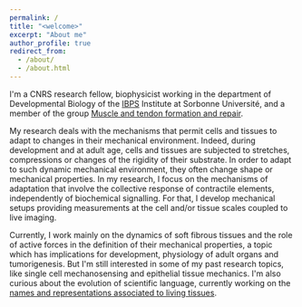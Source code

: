 ```yaml
---
permalink: /
title: "<welcome>"
excerpt: "About me"
author_profile: true
redirect_from: 
  - /about/
  - /about.html
---
```



I'm a CNRS research fellow, biophysicist working in the department of Developmental Biology of the [IBPS](https://www.ibps.sorbonne-universite.fr/en) Institute at Sorbonne Université, and a member of the group [Muscle and tendon formation and repair](https://www.ibps.sorbonne-universite.fr/en/research/developmental-biology-laboratory/muscle-and-tendon-formation-and-repair). 

My research deals with the mechanisms that permit cells and tissues to adapt to changes in their mechanical environment. Indeed, during development and at adult age, cells and tissues are subjected to stretches, compressions or changes of the rigidity of their substrate. In order to adapt to such dynamic mechanical environment, they often change shape or mechanical properties. In my research, I focus on the mechanisms of adaptation that involve the collective response of contractile elements, independently of biochemical signalling.
For that, I develop mechanical setups providing measurements at the cell and/or tissue scales coupled to live imaging. 

Currently, I work mainly on the dynamics of soft fibrous tissues and the role of active forces in the definition of their mechanical properties, a topic which has implications for development, physiology of adult organs and tumorigenesis. But I'm still interested in some of my past research topics, like single cell mechanosensing and epithelial tissue mechanics. I'm also curious about the evolution of scientific language, currently working on the [names and representations associated to living tissues](https://nomduntissu.hypotheses.org/). 

